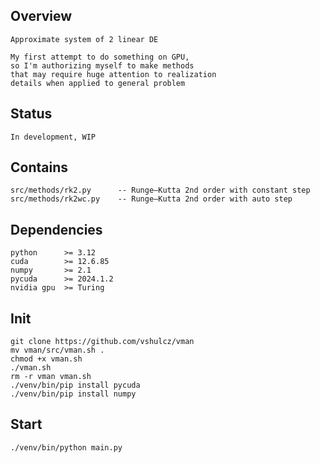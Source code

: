 ## Overview
    Approximate system of 2 linear DE

    My first attempt to do something on GPU,
    so I'm authorizing myself to make methods  
    that may require huge attention to realization
    details when applied to general problem

## Status
    In development, WIP

## Contains
    src/methods/rk2.py      -- Runge–Kutta 2nd order with constant step
    src/methods/rk2wc.py    -- Runge–Kutta 2nd order with auto step

## Dependencies
    python      >= 3.12
    cuda        >= 12.6.85
    numpy       >= 2.1
    pycuda      >= 2024.1.2
    nvidia gpu  >= Turing

## Init
    git clone https://github.com/vshulcz/vman
    mv vman/src/vman.sh .
    chmod +x vman.sh
    ./vman.sh
    rm -r vman vman.sh
    ./venv/bin/pip install pycuda 
    ./venv/bin/pip install numpy 

## Start
    ./venv/bin/python main.py
